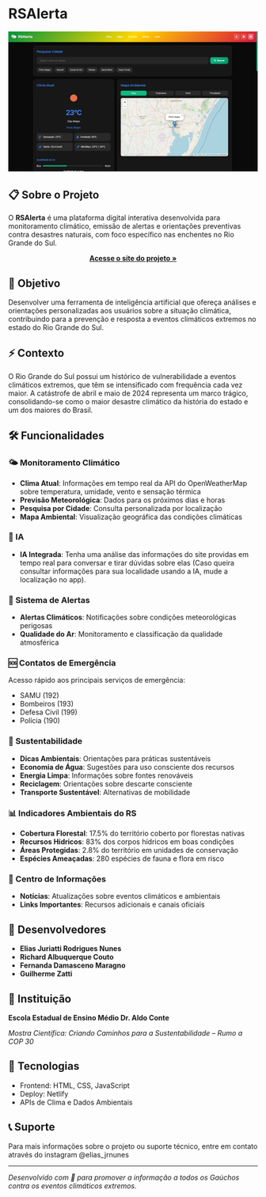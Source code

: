 # RSAlerta

<p align="center">
  <img src="https://github.com/elias001011/RSAlerta/blob/main/screenshot.png" alt="Banner do RS Alerta mostrando tecnologia e dados" width="600"/>
</p>

## 📋 Sobre o Projeto

O **RSAlerta** é uma plataforma digital interativa desenvolvida para monitoramento climático, emissão de alertas e orientações preventivas contra desastres naturais, com foco específico nas enchentes no Rio Grande do Sul.

<p align="center">
  <a href="https://rsalerta.netlify.app/"><strong>Acesse o site do projeto »</strong></a>
</p>

## 🎯 Objetivo

Desenvolver uma ferramenta de inteligência artificial que ofereça análises e orientações personalizadas aos usuários sobre a situação climática, contribuindo para a prevenção e resposta a eventos climáticos extremos no estado do Rio Grande do Sul.

## ⚡ Contexto

O Rio Grande do Sul possui um histórico de vulnerabilidade a eventos climáticos extremos, que têm se intensificado com frequência cada vez maior. A catástrofe de abril e maio de 2024 representa um marco trágico, consolidando-se como o maior desastre climático da história do estado e um dos maiores do Brasil.

## 🛠️ Funcionalidades

### 🌤️ Monitoramento Climático
- **Clima Atual**: Informações em tempo real da API do OpenWeatherMap sobre temperatura, umidade, vento e sensação térmica
- **Previsão Meteorológica**: Dados para os próximos dias e horas
- **Pesquisa por Cidade**: Consulta personalizada por localização
- **Mapa Ambiental**: Visualização geográfica das condições climáticas

### 🤖 IA
- **IA Integrada**: Tenha uma análise das informações do site providas em tempo real para conversar e tirar dúvidas sobre elas (Caso queira consultar informações para sua localidade usando a IA, mude a localização no app).

### 🚨 Sistema de Alertas
- **Alertas Climáticos**: Notificações sobre condições meteorológicas perigosas
- **Qualidade do Ar**: Monitoramento e classificação da qualidade atmosférica

### 🆘 Contatos de Emergência
Acesso rápido aos principais serviços de emergência:
- SAMU (192)
- Bombeiros (193)
- Defesa Civil (199)
- Polícia (190)

### 🌱 Sustentabilidade
- **Dicas Ambientais**: Orientações para práticas sustentáveis
- **Economia de Água**: Sugestões para uso consciente dos recursos
- **Energia Limpa**: Informações sobre fontes renováveis
- **Reciclagem**: Orientações sobre descarte consciente
- **Transporte Sustentável**: Alternativas de mobilidade

### 📊 Indicadores Ambientais do RS
- **Cobertura Florestal**: 17.5% do território coberto por florestas nativas
- **Recursos Hídricos**: 83% dos corpos hídricos em boas condições
- **Áreas Protegidas**: 2.8% do território em unidades de conservação
- **Espécies Ameaçadas**: 280 espécies de fauna e flora em risco

### 📰 Centro de Informações
- **Notícias**: Atualizações sobre eventos climáticos e ambientais
- **Links Importantes**: Recursos adicionais e canais oficiais

## 👥 Desenvolvedores

- **Elias Juriatti Rodrigues Nunes**
- **Richard Albuquerque Couto** 
- **Fernanda Damasceno Maragno**
- **Guilherme Zatti**

## 🏫 Instituição

**Escola Estadual de Ensino Médio Dr. Aldo Conte**

*Mostra Científica: Criando Caminhos para a Sustentabilidade – Rumo a COP 30*

## 🚀 Tecnologias

- Frontend: HTML, CSS, JavaScript
- Deploy: Netlify
- APIs de Clima e Dados Ambientais

## 📞 Suporte

Para mais informações sobre o projeto ou suporte técnico, entre em contato através do instagram @elias_jrnunes

---

*Desenvolvido com 💚 para promover a informação a todos os Gaúchos contra os eventos climáticos extremos.*
